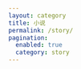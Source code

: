 ```yaml
---
layout: category
title: 小说
permalink: /story/
pagination:
  enabled: true
  category: story
---
```

